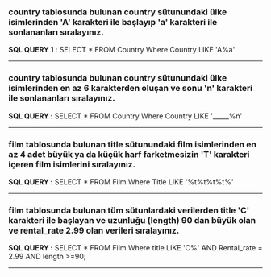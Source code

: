 

### country tablosunda bulunan country sütunundaki ülke isimlerinden 'A' karakteri ile başlayıp 'a' karakteri ile sonlananları sıralayınız.

__SQL QUERY 1 :__ SELECT * FROM Country Where Country LIKE 'A%a'

---

### country tablosunda bulunan country sütunundaki ülke isimlerinden en az 6 karakterden oluşan ve sonu 'n' karakteri ile sonlananları sıralayınız.

__SQL QUERY :__ SELECT * FROM Country Where Country LIKE '_____%n'

---

### film tablosunda bulunan title sütunundaki film isimlerinden en az 4 adet büyük ya da küçük harf farketmesizin 'T' karakteri içeren film isimlerini sıralayınız.

__SQL QUERY :__ SELECT * FROM Film Where Title LIKE '%t%t%t%t%'

---

### film tablosunda bulunan tüm sütunlardaki verilerden title 'C' karakteri ile başlayan ve uzunluğu (length) 90 dan büyük olan ve rental_rate 2.99 olan verileri sıralayınız.

__SQL QUERY :__ SELECT * FROM Film Where title LIKE 'C%' AND Rental_rate = 2.99 AND length >=90;

---


